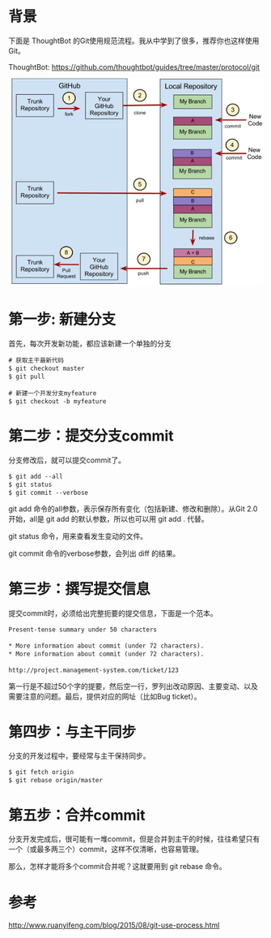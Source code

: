 

# 背景

下面是 ThoughtBot 的Git使用规范流程。我从中学到了很多，推荐你也这样使用Git。

ThoughtBot: https://github.com/thoughtbot/guides/tree/master/protocol/git

![2020-05-08-11-26-24.png](./images/2020-05-08-11-26-24.png)

# 第一步: 新建分支

首先，每次开发新功能，都应该新建一个单独的分支

```
# 获取主干最新代码
$ git checkout master
$ git pull

# 新建一个开发分支myfeature
$ git checkout -b myfeature
```

# 第二步：提交分支commit

分支修改后，就可以提交commit了。

```
$ git add --all
$ git status
$ git commit --verbose
```

git add 命令的all参数，表示保存所有变化（包括新建、修改和删除）。从Git 2.0开始，all是 git add 的默认参数，所以也可以用 git add . 代替。

git status 命令，用来查看发生变动的文件。

git commit 命令的verbose参数，会列出 diff 的结果。

# 第三步：撰写提交信息

提交commit时，必须给出完整扼要的提交信息，下面是一个范本。

```
Present-tense summary under 50 characters

* More information about commit (under 72 characters).
* More information about commit (under 72 characters).

http://project.management-system.com/ticket/123
```

第一行是不超过50个字的提要，然后空一行，罗列出改动原因、主要变动、以及需要注意的问题。最后，提供对应的网址（比如Bug ticket）。

# 第四步：与主干同步

分支的开发过程中，要经常与主干保持同步。

```
$ git fetch origin
$ git rebase origin/master
```

# 第五步：合并commit

分支开发完成后，很可能有一堆commit，但是合并到主干的时候，往往希望只有一个（或最多两三个）commit，这样不仅清晰，也容易管理。

那么，怎样才能将多个commit合并呢？这就要用到 git rebase 命令。

# 参考

http://www.ruanyifeng.com/blog/2015/08/git-use-process.html